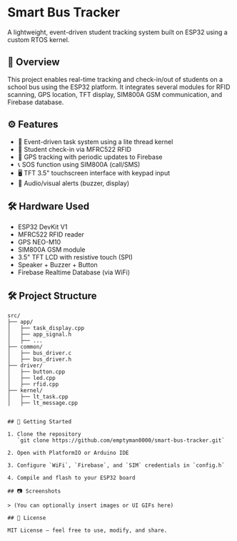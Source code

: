 # Smart Bus Tracker

A lightweight, event-driven student tracking system built on ESP32 using a custom RTOS kernel.

## 📌 Overview

This project enables real-time tracking and check-in/out of students on a school bus using the ESP32 platform. It integrates several modules for RFID scanning, GPS location, TFT display, SIM800A GSM communication, and Firebase database.

## ⚙️ Features

- 🧠 Event-driven task system using a lite thread kernel
- 🎫 Student check-in via MFRC522 RFID
- 📍 GPS tracking with periodic updates to Firebase
- 📞 SOS function using SIM800A (call/SMS)
- 🖥️ TFT 3.5" touchscreen interface with keypad input
- 🔔 Audio/visual alerts (buzzer, display)

## 🛠️ Hardware Used

- ESP32 DevKit V1
- MFRC522 RFID reader
- GPS NEO-M10
- SIM800A GSM module
- 3.5" TFT LCD with resistive touch (SPI)
- Speaker + Buzzer + Button
- Firebase Realtime Database (via WiFi)

## 🛠️ Project Structure

```text
src/
├── app/
│   ├── task_display.cpp
│   ├── app_signal.h
│   ├── ...
├── common/
│   ├── bus_driver.c
│   ├── bus_driver.h
├── driver/
│   ├── button.cpp
│   ├── led.cpp
│   ├── rfid.cpp
├── kernel/
│   ├── lt_task.cpp
│   ├── lt_message.cpp


## 🚀 Getting Started

1. Clone the repository  
   `git clone https://github.com/emptyman0000/smart-bus-tracker.git`

2. Open with PlatformIO or Arduino IDE

3. Configure `WiFi`, `Firebase`, and `SIM` credentials in `config.h`

4. Compile and flash to your ESP32 board

## 📷 Screenshots

> (You can optionally insert images or UI GIFs here)

## 📝 License

MIT License — feel free to use, modify, and share.

